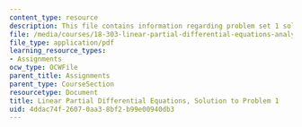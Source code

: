 ```yaml
---
content_type: resource
description: This file contains information regarding problem set 1 solution.
file: /media/courses/18-303-linear-partial-differential-equations-analysis-and-numerics-fall-2014/4ddac74f26070aa38bf2b99e00940db3_MIT18_303F14_pset1sol.pdf
file_type: application/pdf
learning_resource_types:
- Assignments
ocw_type: OCWFile
parent_title: Assignments
parent_type: CourseSection
resourcetype: Document
title: Linear Partial Differential Equations, Solution to Problem 1
uid: 4ddac74f-2607-0aa3-8bf2-b99e00940db3
---
```

